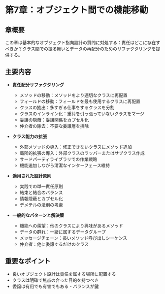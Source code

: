 # 第7章：オブジェクト間での機能移動

## 章概要
この章は基本的なオブジェクト指向設計の質問に対処する：責任はどこに存在すべきか？クラス間での振る舞いとデータの再配分のためのリファクタリングを提供する。

## 主要内容
- **責任配分リファクタリング**
  - メソッドの移動：メソッドをより適切なクラスに再配置
  - フィールドの移動：フィールドを最も使用するクラスに再配置
  - クラスの抽出：多すぎる仕事をするクラスを分割
  - クラスのインライン化：重荷を引っ張っていないクラスをマージ
  - 委譲の隠蔽：委譲関係をカプセル化
  - 仲介者の除去：不要な委譲層を排除

- **クラス能力の拡張**
  - 外部メソッドの導入：修正できないクラスにメソッド追加
  - 局所的拡張の導入：外部クラスのラッパーまたはサブクラス作成
  - サードパーティライブラリでの作業戦略
  - 機能追加しながら清潔なインターフェース維持

- **適用された設計原則**
  - 実践での単一責任原則
  - 結束と結合のバランス
  - 情報隠蔽とカプセル化
  - デメテルの法則の考慮

- **一般的なパターンと解決策**
  - 機能への羨望：他のクラスにより興味があるメソッド
  - データの群れ：一緒に属するデータグループ
  - メッセージチェーン：長いメソッド呼び出しシーケンス
  - 仲介者：他に委譲するだけのクラス

## 重要なポイント
- 良いオブジェクト設計は責任を属する場所に配置する
- クラスは明確で焦点の合った目的を持つべき
- 委譲は有用でも有害でもある - バランスが鍵